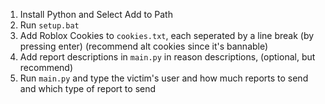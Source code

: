 
1. Install Python and Select Add to Path  
2. Run `setup.bat`  
3. Add Roblox Cookies to `cookies.txt`, each seperated by a line break (by pressing enter) (recommend alt cookies since it's bannable)  
4. Add report descriptions in `main.py` in reason descriptions, (optional, but recommend)  
5. Run `main.py` and type the victim's user and how much reports to send and which type of report to send


